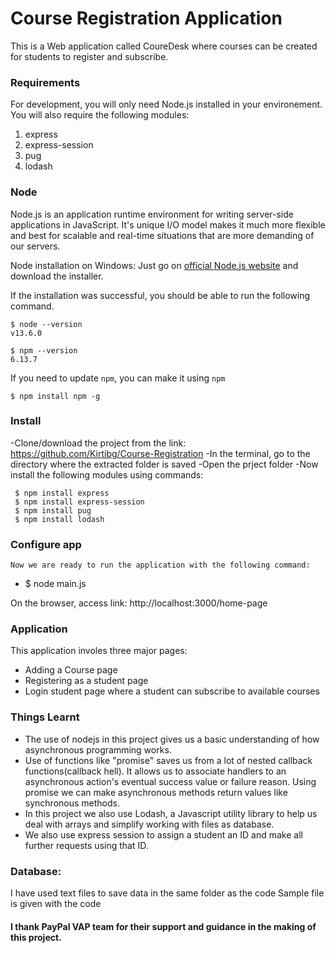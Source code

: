 # Course Registration Application

This is a Web application called CoureDesk where courses can be created for students to register and subscribe. 

### Requirements

For development, you will only need Node.js installed in your environement. You will also require the following modules:
1. express
2. express-session
3. pug
4. lodash 

### Node
Node.js is an application runtime environment for writing server-side applications in JavaScript. It's unique I/O model makes it much more flexible and best for scalable and real-time situations that are more demanding of our servers.

 Node installation on Windows:
  Just go on [official Node.js website](https://nodejs.org/) and download the installer.


If the installation was successful, you should be able to run the following command.

    $ node --version
    v13.6.0

    $ npm --version
    6.13.7

If you need to update `npm`, you can make it using `npm`

    $ npm install npm -g


### Install

   -Clone/download the project from the link: https://github.com/Kirtibg/Course-Registration
   -In the terminal, go to the directory where the extracted folder is saved
   -Open the prject folder 
   -Now install the following modules using commands:
   
     $ npm install express
     $ npm install express-session
     $ npm install pug
     $ npm install lodash 





### Configure app

    Now we are ready to run the application with the following command:
-
    $ node main.js
 
On the browser, access link: http://localhost:3000/home-page



### Application
This application involes three major pages:
   - Adding a Course page
   - Registering as a student page
   - Login student page where a student can subscribe to available courses
    
### Things Learnt
 - The use of nodejs in this project gives us a basic understanding of how asynchronous programming works.
 - Use of functions like "promise" saves us from a lot of nested callback functions(callback hell). It allows us to associate handlers to  an asynchronous action's eventual success value or failure reason. Using promise we can make asynchronous methods return values like synchronous methods.
 - In this project we also use Lodash, a Javascript utility library to help us deal with arrays and simplify working with files as database.
 - We also use express session to assign a student an ID and make all further requests using that ID.

    
### Database:
   I have used text files to save data in the same folder as the code
   Sample file is given with the code
   
#### I thank PayPal VAP team for their support and guidance in the making of this project.
